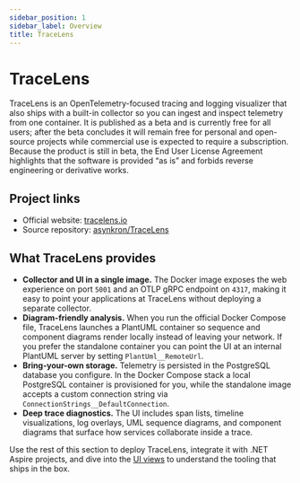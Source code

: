 ```yaml
---
sidebar_position: 1
sidebar_label: Overview
title: TraceLens
---
```


# TraceLens

TraceLens is an OpenTelemetry-focused tracing and logging visualizer that also ships with a built-in collector so you can ingest and inspect telemetry from one container. It is published as a beta and is currently free for all users; after the beta concludes it will remain free for personal and open-source projects while commercial use is expected to require a subscription. Because the product is still in beta, the End User License Agreement highlights that the software is provided “as is” and forbids reverse engineering or derivative works.

## Project links

- Official website: [tracelens.io](https://tracelens.io)
- Source repository: [asynkron/TraceLens](https://github.com/asynkron/TraceLens)

## What TraceLens provides

- **Collector and UI in a single image.** The Docker image exposes the web experience on port `5001` and an OTLP gRPC endpoint on `4317`, making it easy to point your applications at TraceLens without deploying a separate collector.
- **Diagram-friendly analysis.** When you run the official Docker Compose file, TraceLens launches a PlantUML container so sequence and component diagrams render locally instead of leaving your network. If you prefer the standalone container you can point the UI at an internal PlantUML server by setting `PlantUml__RemoteUrl`.
- **Bring-your-own storage.** Telemetry is persisted in the PostgreSQL database you configure. In the Docker Compose stack a local PostgreSQL container is provisioned for you, while the standalone image accepts a custom connection string via `ConnectionStrings__DefaultConnection`.
- **Deep trace diagnostics.** The UI includes span lists, timeline visualizations, log overlays, UML sequence diagrams, and component diagrams that surface how services collaborate inside a trace.

Use the rest of this section to deploy TraceLens, integrate it with .NET Aspire projects, and dive into the [UI views](./views/trace-explorer.md) to understand the tooling that ships in the box.

